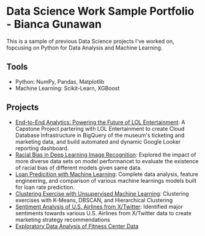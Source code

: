 # Data Science Work Sample Portfolio - Bianca Gunawan
This is a sample of previous Data Science projects I've worked on, fopcusing on Python for Data Analysis and Machine Learning.

## Tools
- Python: NumPy, Pandas, Matplotlib
- Machine Learning: Scikit-Learn, XGBoost

## Projects
- [End-to-End Analytics: Powering the Future of LOL Entertainment](https://github.com/biancagunawan/Portfolio/blob/99755b6786c4ce59a19624c7228b6844862fb1c3/End-to-End%20Analytics%20Capstone%20Project.pdf): A Capstone Project partering with LOL Entertainment to create Cloud Database Infrastructure in BigQuery of the museum's ticketing and marketing data, and build automated and dynamic Google Looker reporting dashboard.
- [Racial Bias in Deep Learning Image Recognition](https://github.com/biancagunawan/Portfolio/blob/3ad4939107261a59e6728c993255a1c1efa4c6aa/Deep%20Learning%20Racial%20Bias%20in%20Image%20Recognition.pdf): Explored the impact of more diverse data sets on model performancet to evaluate the existence of racial bias of different models given same data.
- [Loan Predicition with Machine Learning](https://github.com/biancagunawan/Portfolio/blob/719ed473845d384bbee4c27a883d68cf244b470d/Loan%20Prediction.ipynb): Complete data analysis, feature engineering, and comparison of various machine learnings models built for loan rate prediction.
- [Clustering Exercise with Unsupervised Machine Learning](https://github.com/biancagunawan/Portfolio/blob/cdf341409049a453a37e3566d5d1d49c0035ab8f/Unsupervised%20Machine%20Lerning.ipynb): Clustering exercises with K-Means, DBSCAN, and Hierarchical Clustering
- [Sentiment Analysis of U.S. Airlines from X/Twitter](https://github.com/biancagunawan/Portfolio/blob/847ff910e3d03e261f5378bec0b62ae1c5e75cf2/Sentiment%20Analysis%20NLP.ipynb): Identified major sentiments towards various U.S. Airlines from X/Twitter data to create marketing strategy recommendations
- [Exploratory Data Analysis of Fitness Center Data](https://github.com/biancagunawan/Portfolio/blob/f2c07beb473c7b587dc71e89f2357f8b34ecc744/Fitness%20Center%20EDA.ipynb)
